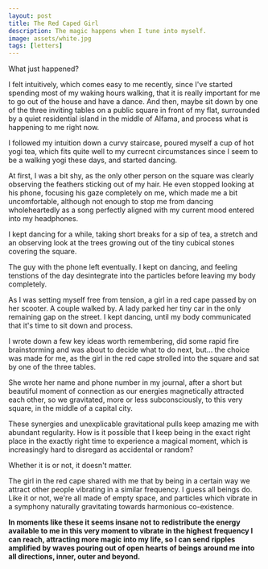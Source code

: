 ```yaml
---
layout: post
title: The Red Caped Girl
description: The magic happens when I tune into myself. 
image: assets/white.jpg
tags: [letters]
---
```


What just happened?

I felt intuitively, which comes easy to me recently, since I've started spending most of my waking hours walking, that it is really important for me to go out of the house and have a dance. And then, maybe sit down by one of the three inviting tables on a public square in front of my flat, surrounded by a quiet residential island in the middle of Alfama, and process what is happening to me right now.

I followed my intuition down a curvy staircase, poured myself a cup of hot yogi tea, which fits quite well to my currecnt circumstances since I seem to be a walking yogi these days, and started dancing.

At first, I was a bit shy, as the only other person on the square was clearly observing the feathers sticking out of my hair. He even stopped looking at his phone, focusing his gaze completely on me, which made me a bit uncomfortable, although not enough to stop me from dancing wholeheartedly as a song perfectly aligned with my current mood entered into my headphones.

I kept dancing for a while, taking short breaks for a sip of tea, a stretch and an observing look at the trees growing out of the tiny cubical stones covering the square.

The guy with the phone left eventually. I kept on dancing, and feeling tenstions of the day desintegrate into the particles before leaving my body completely.

As I was setting myself free from tension, a girl in a red cape passed by on her scooter. A couple walked by. A lady parked her tiny car in the only remaining gap on the street. I kept dancing, until my body communicated that it's time to sit down and process.

I wrote down a few key ideas worth remembering, did some rapid fire brainstorming and was about to decide what to do next, but... the choice was made for me, as the girl in the red cape strolled into the square and sat by one of the three tables.

She wrote her name and phone number in my journal, after a short but beautiful moment of connection as our energies magnetically attracted each other, so we gravitated, more or less subconsciously, to this very square, in the middle of a capital city.

These synergies and unexplicable gravitational pulls keep amazing me with abundant regularity. How is it possible that I keep being in the exact right place in the exactly right time to experience a magical moment, which is increasingly hard to disregard as accidental or random?

Whether it is or not, it doesn't matter.

The girl in the red cape shared with me that by being in a certain way we attract other people vibrating in a similar frequency. I guess all beings do. Like it or not, we're all made of empty space, and particles which vibrate in a symphony naturally gravitating towards harmonious co-existence.

**In moments like these it seems insane not to redistribute the energy available to me in this very moment to vibrate in the highest frequency I can reach, attracting more magic into my life, so I can send ripples amplified by waves pouring out of open hearts of beings around me into all directions, inner, outer and beyond.**